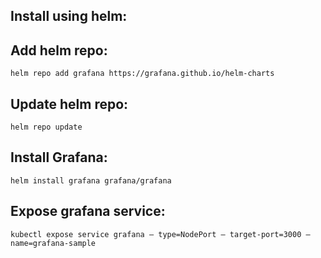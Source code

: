 Install using helm:
------------------

Add helm repo:
-------------
    helm repo add grafana https://grafana.github.io/helm-charts

Update helm repo:
----------------
    helm repo update
  
Install Grafana:
----------------
    helm install grafana grafana/grafana

Expose grafana service:
-----------------------
    kubectl expose service grafana — type=NodePort — target-port=3000 — name=grafana-sample
